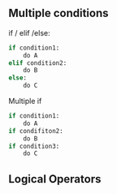 
## Multiple conditions
if / elif /else:

```python
if condition1:
    do A
elif condition2:
    do B
else:
    do C
```

Multiple if
```python
if condition1:
    do A
if condifiton2:
    do B
if condition3:
    do C
```
## Logical Operators
